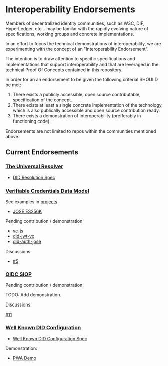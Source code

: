 # Interoperability Endorsements

Members of decentralized identity communities, such as W3C, DIF, HyperLedger, etc... may be familar with the rapidly evolving nature of specifications, working groups and concrete implementations.

In an effort to focus the technical demonstrations of interoperability, we are experimenting with the concept of an "Interoperability Endorsement".

The intention is to draw attention to specific specifications and implementations that support interoperability and that are leveraged in the technical Proof Of Concepts contained in this repository.

In order for an an endorsement to be given the following criterial SHOULD be met:

1. There exists a publicly accessible, open source contributable, specification of the concept.
2. There exists at least a single concrete implementation of the technology, which is also publically accessible and open source contribution ready.
3. There exists a demonstration of interoperability (prefferably in functioning code).

Endorsements are not limited to repos within the communities mentioned above.

## Current Endorsements

### [The Universal Resolver](https://github.com/decentralized-identity/universal-resolver)

- [DID Resolution Spec](https://w3c-ccg.github.io/did-resolution/)

### [Verifiable Credentials Data Model](https://www.w3.org/TR/vc-data-model/)

See examples in [projects](https://github.com/decentralized-identity/interoperability/tree/master/projects)

- [JOSE ES256K](https://github.com/decentralized-identity/lds-ecdsa-secp256k1-2019.js)

Pending contribution / demonstration:

- [vc-js](https://github.com/digitalbazaar/vc-js)
- [did-jwt-vc](https://github.com/decentralized-identity/did-jwt-vc)
- [did-auth-jose](https://github.com/decentralized-identity/did-auth-jose)

Discussions:

- [#5](https://github.com/decentralized-identity/interop-project/issues/5)

### [OIDC SIOP](https://github.com/decentralized-identity/papers/blob/master/did-authn/siop/did-authn-siop-profile.md)

Pending contribution / demonstration:

TODO: Add demonstration.

Discussions:

[#11](https://github.com/decentralized-identity/interop-project/issues/11)

### [Well Known DID Configuration](https://github.com/decentralized-identity/.well-known)

- [Well Known DID Configuration Spec](https://identity.foundation/.well-known/resources/did-configuration/)

Demonstration:

- [PWA Demo](https://identity.foundation/.well-known/resources/did-configuration/demo/build/index.html)
